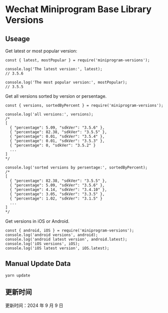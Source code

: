 
# Wechat Miniprogram Base Library Versions

## Useage

Get latest or most popular version:

```;
const { latest, mostPopular } = require('miniprogram-versions');

console.log('The latest version:', latest);
// 3.5.6

console.log('The most popular version:', mostPopular);
// 3.5.5

```

Get all versions sorted by version or persentage.

```
const { versions, sortedByPercent } = require('miniprogram-versions');

console.log('all versions:', versions);
/*
[
  { "percentage": 5.09, "sdkVer": "3.5.6" },
  { "percentage": 82.38, "sdkVer": "3.5.5" },
  { "percentage": 0.01, "sdkVer": "3.5.4" },
  { "percentage": 0.01, "sdkVer": "3.5.3" },
  { "percentage": 0, "sdkVer": "3.5.2" }
  ...
]
*/

console.log('sorted versions by persentage:', sortedByPercent);
/*
[
  { "percentage": 82.38, "sdkVer": "3.5.5" },
  { "percentage": 5.09, "sdkVer": "3.5.6" },
  { "percentage": 4.14, "sdkVer": "3.4.10" },
  { "percentage": 3.05, "sdkVer": "3.3.5" },
  { "percentage": 1.02, "sdkVer": "3.1.5" }
  ...
]
*/
```

Get versions in iOS or Android.

```
const { android, iOS } = require('miniprogram-versions');
console.log('android versions', android);
console.log('android latest version', android.latest);
console.log('iOS versions', iOS);
console.log('iOS latest version', iOS.latest);
```

## Manual Update Data

```
yarn update
```

## 更新时间

更新时间：2024 年 9 月 9 日

